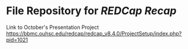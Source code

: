 File Repository for *REDCap Recap*
============
Link to October's Presentation Project
https://bbmc.ouhsc.edu/redcap/redcap_v8.4.0/ProjectSetup/index.php?pid=1021

